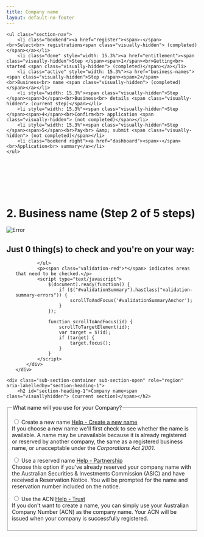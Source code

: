 ```yaml
---
title: Company name
layout: default-no-footer
---
```


<style>
	input[disabled] {
		text-transform: none;
		font-style: italic;
		font-weight: 300;
	}
</style>
<div class="progress-container" style="padding-bottom: 85px">
	<div class="progress-bar">
		<span id="progress-percent" role="progressbar" aria-valuetext="step 3 of 5 steps" style="width:32%"></span>
	</div><!-- meter -->

	<ul class="section-nav">
		<li class="bookend"><a href="register"><span>‹</span><br>Select<br> registrations<span class="visually-hidden"> (completed)</span></a></li>
		<li class="done" style="width: 15.3%"><a href="entitlement"><span class="visually-hidden">Step </span><span>1</span><br>Getting<br> started <span class="visually-hidden"> (completed)</span></a></li>
		<li class="active" style="width: 15.3%"><a href="business-names"><span class="visually-hidden">Step </span><span>2</span><br>Business<br> name <span class="visually-hidden"> (completed)</span></a></li>
		<li style="width: 15.3%"><span class="visually-hidden">Step </span><span>3</span><br>Business<br> details <span class="visually-hidden"> (current step)</span></li>
		<li style="width: 15.3%"><span class="visually-hidden">Step </span><span>4</span><br>Confirm<br> application <span class="visually-hidden"> (not completed)</span></li>
		<li style="width: 15.3%"><span class="visually-hidden">Step </span><span>5</span><br>Pay<br> &amp; submit <span class="visually-hidden"> (not completed)</span></li>
		<li class="bookend right"><a href="dashboard"><span>›</span><br>Application<br> summary</a></li>
	</ul>
</div>
<main class="wrapper">
    


<h1 id="heading" tabindex="-1">2. Business name <span role="progressbar">(Step 2 of 5 steps)</span></h1>

<form action="/registration/businessname?appId=10303" enctype="multipart/form-data" id="sobrsform" method="post">    <div style="display: none">
        <input name="__RequestVerificationToken" type="hidden" value="MdUPkRfXBebtP91fAs71E8aL3URVNP9KJU5eCmeQLQpEVU0Bh4-8sXTdH0wM3W6hrn9MkPXdCQxyH7RX9Nd1vt3kFtQKI8biF6Gt2t7yQNfT46r9Imz30Tm2XyUyBnhFv5VNC9HRHJxRinBlO0_I0Q2">
        <input id="__c__ApplicationId" name="__c__ApplicationId" type="hidden" value="r8grSNNEkpDh8zxz17LriQ==">
        <input id="__c__isDisplayContentKey" name="__c__isDisplayContentKey" type="hidden" value="YRBk3UFuGeCu5zo+Lao/Qw==">

<input id="__c__Sections_0__View" name="__c__Sections[0].View" type="hidden" value="7DJ8Wdyn+gLGFC6m0H01Jw=="><input id="__c__Sections_0__Title" name="__c__Sections[0].Title" type="hidden" value="ngMmc2IPLQ7DOlkNK1YXNQ=="><input id="__c__Sections_1__View" name="__c__Sections[1].View" type="hidden" value="gVKItIenoyTgG8sPddX+rQ=="><input id="__c__Sections_1__Title" name="__c__Sections[1].Title" type="hidden" value="ULCTZSZXjtsrNwDqwSi+Xg==">
<input id="__c__Registrations_0_" name="__c__Registrations[0]" type="hidden" value="/4pu/HURh44V1/ejVGQIEQ=="><input id="__c__Registrations_1_" name="__c__Registrations[1]" type="hidden" value="Ku6Gy+Kjj+YP2qPJPHJzxQ=="><input id="__c__Registrations_2_" name="__c__Registrations[2]" type="hidden" value="z5GyAIlGkn4RLFR84HSFHg==">    </div>
    <div id="ajax-container-for-businessname">
        <input id="__c__SectionIndexId" name="__c__SectionIndexId" type="hidden" value="BfNQIa39YHWRsVvADavFng==">


<div id="validationSummary" class="validation-summary-valid validation-container clearfix" data-valmsg-summary="true">
    <div class="grid-row">
        <div class="validation-summary-icon">
            <img src="/content/img/ico-alert-red.png" alt="Error">
        </div>
        <div class="validation-message">
            <h2><a id="validationSummaryAnchor" tabindex="-1">Just <span id="validation-error-count">0</span> thing(s) to check and you're on your way:</a>
            </h2>
            <ul class="validation-message-errors">
                

            </ul>
            <p><span class="validation-red">*</span> indicates areas that need to be checked.</p>
            <script type="text/javascript">
                $(document).ready(function() {
                    if ($("#validationSummary").hasClass("validation-summary-errors")) {
                        scrollToAndFocus('#validationSummaryAnchor');
                    }
                });

                function scrollToAndFocus(id) {
                    scrollToTargetElement(id);
                    var target = $(id);
                    if (target) {
                        target.focus();
                    }
                }
            </script>
        </div>
    </div>
</div>


    <div class="sub-section-container sub-section-open" role="region" aria-labelledby="section-heading-1">
        <h2 id="section-heading-1">Company name<span class="visuallyhidden"> (current section)</span></h2>

<div class="sub-section-content">
    <fieldset id="fieldsetBusinessEntityTypes" class="col12 required margin-bottom-075">
        <legend class="larger">
            What name will you use for your Company? 
        </legend>
            <div class="grid-row">
                <div class="col12 custom-controls">
                    <p>
                        <input class="ajax-radio" id="have-name" name="name-type" type="radio" value="1">
                        <label for="have-name" id="entitytype_ind_lbl">
                            Create a new name <a class="cd-btn help" href="#help-entitlemententitytypeind"><span>Help - Create a new name</span></a>
                            <br><span class="field-note">If you choose a new name we'll first check to see whether the name is available. A name may be unavailable because it is already registered or reserved by another company, the same as a registered business name, or unacceptable under the <em>Corporations Act 2001</em>.</span>
                        </label>
                    </p>
                </div>
            </div>
            <div class="grid-row">
                <div class="col12 custom-controls">
                    <p>
                        <input class="ajax-radio" id="use-reserved" name="name-type" type="radio" value="2">
                        <label for="use-reserved" id="entitytype_ptr_lbl">
                            Use a reserved name <a class="cd-btn help" href="#help-entitlemententitytypeptr"><span>Help - Partnership</span></a>
                            <br><span class="field-note">Choose this option if you've already reserved your company name with the Australian Securities & Investments Commission (ASIC) and have received a Reservation Notice. You will be prompted for the name and reservation number included on the notice.</span>
                        </label>
                    </p>
                </div>
            </div>
            <div class="grid-row">
                <div class="col12 custom-controls">
                    <p>
                        <input class="ajax-radio" id="use-acn" name="name-type" type="radio" value="3">
                        <label for="use-acn" id="entitytype_trt_lbl">
                            Use the ACN <a class="cd-btn help" href="#help-entitlemententitytypetrt"><span>Help - Trust</span></a>
                            <br><span class="field-note">If you don't want to create a name, you can simply use your Australian Company Number (ACN) as the company name. Your ACN will be issued when your company is successfully registered.</span>
                        </label>
                    </p>
                </div>
            </div>
					<div id="create-name" class="grid-row clearfix" style="display: none;">
			<h3>Add Company name</h3>
                    <div id="enter-co-name" class="col11 last padding-bottom-1">
						<div id="reservation-no" class="grid-row" style="display: none;">
							<div>
								<label for="reservation-number">Reservation number</label>
							</div>
							<div>
								<input id="reservation-number" name="CompanyName.ReservationNumber" type="text" value="555473221"><br>
								<span class="field-note">Must have 9 digits.</span>
							</div>
						</div>
                        <div class="card clearfix">
                            <div class="form-row">
                                <div>
                                    <label for="name-input">Company name<span class="visuallyhidden"> - text will convert to uppercase</span></label><a class="cd-btn help" href="#help-companynamehelp"><span>Help - Company name format</span></a><br>
                                    <input class="uppercase normaliseOrganisationName" id="name-input" name="CompanyName.ProposedCompanyName" type="text" value="BIRD PERSON">

<label class="visuallyhidden" for="legal-element">Legal element</label><select id="legal-element" name="CompanyName.NewNameLegalElementId" style="max-width:12em;"><option value="">Select legal element...</option>
<option selected="selected" value="1" selected>PTY LTD</option>
<option value="2">PTY LTD.</option>
<option value="3">PTY LIMITED</option>
<option value="4">PTY. LTD</option>
<option value="5">PTY. LTD.</option>
<option value="6">PTY. LIMITED</option>
<option value="7">PROPRIETARY LTD</option>
<option value="8">PROPRIETARY LTD.</option>
<option value="9">PROPRIETARY LIMITED</option>
</select>
                                    <button class="btn btn-inline btn-default ajax-button" data-ajax-target="ajax-container-for-businessname" data-busy-message="Searching for Company name" id="search-co-name" name="UBe3XYnW0cDfkvNrWSTsgZ66UPRQnvBd5cx4eevWmyk=" type="button" value="__cvg__EQclQ8ujmkGcz0q1StEHYaZMdR2rve8VVE4QqMcsKwU=">Check</button><br>
                                    <span  id="name-note" class="field-note">Text entered here will convert to uppercase letters.</span>
                                </div>
                            </div>
                        </div>

                    </div>
					<div id="co-search-results" class="col11 last padding-bottom-1" style="display: none;">
<div class="result-container">
    <div class="result-row">
        <div class="result-cell cell-icon">

                <img src="{{ site.baseurl }}/img/ico-tick-green.png" alt="Success" style="width: 50px !important;">
        </div>
        <div class="result-cell cell-detail">
            <h2>BIRD PERSON PTY LTD</h2>

<blockquote>The name is available to be used as a business name.</blockquote>        </div>
        <div class="result-cell cell-action">
<button class="btn btn-inline btn-default ajax-button no-margin-right" data-ajax-target="ajax-container-for-businessname" id="add-companyname-btn" name="cFN+dlHznQVVGUMNxtPTq/Y85v9g6fnieQ2Dpcc3VU0=" type="button" value="__cvg__PZZycx0H44zNydgxWXBc/ofxZVfvuRgl7EwctEL3ljY=">Add this name</button>                <br>


            <a href="javascript:void(0);" class="smaller ajax-link" data-ajax-action="zDBJ5TQEw7wSW4gqWFMXmzQHd0wECRAw1MksApvCtgU=" data-ajax-value="__cvg__yd03VqC6NwNCvyWyDUnJeLIE1WqDiUSPhQETihmksIBZf/Dc2HHPM6IabROhJ7tN" data-ajax-target="ajax-container-for-businessname">Search for something else</a>
        </div>

    </div>
</div>



<p><strong>Registering a company name doesn't give you exclusive rights over the use of a name. </strong>It's also a good idea to check that the name isn't already a website name or trade mark. </p>

<p>Expand the links below to see available domain names and information on trade marks.</p>


<div style="display: none">
    <input id="ApplicationId" name="ApplicationId" type="hidden" value="10303">
    <input id="DomainSearchName" name="DomainSearchName" type="hidden" value="BIRD PERSON">
</div>
<div class="grid-row clearfix">
    <script type="text/javascript" src="/scripts/pages/shared/domainname.js?v=636463591900468037"></script>
    <div class="col12 last">
        <h3 id="domain-names" style="margin: .5em">
            <a href="javascript:void(0);" style="text-decoration: none !important;"><span class="fa fa-plus"></span> Domain names</a>
        </h3>

    </div>
</div>
<div class="grid-row clearfix">
    <script type="text/javascript" src="/scripts/pages/shared/trademarksearch.js?v=636505673429134240"></script>
    <div class="col12 last">
        <h3 id="trade-marks" style="margin: .5em">
            <a href="javascript:void(0);" style="text-decoration: none !important;"><span class="fa fa-plus"></span> Trade marks</a>
        </h3>
    </div>
</div>

                    </div>
					<div id="co-name-added" class="col11 last padding-bottom-1" style="display: none;">
<div class="cart-container">
    <div class="result-row result-row fade-in fade-in-inherit">
        <div class="result-cell cell-icon">
                <img src="{{ site.baseurl }}/img/ico-tick-green.png" alt="Success" style="width: 50px !important;">
        </div>
        <div class="result-cell cell-detail">
            <h3 id="added-co-name">BIRD PERSON PTY LTD</h3>

<blockquote id="tagline">The name is available to be used as a business name.</blockquote>


        </div>

        <div class="result-cell cell-action">
            
            <a id="deleteCompanyNameLink" class="remove margin-left-075" href="javascript:void(0);">
                <span>Remove</span>
            </a>
        </div>
    </div>

</div>
<div class="result-row">
</div>

<div id="dialogRemoveCompanyName" style="display: none;">
    <h1>Confirm remove</h1>
    <p>Are you sure you want to remove this company name?</p>
    <button class="btn btn-default ajax-button" data-ajax-target="ajax-container-for-businessname" name="z1tOU6MUt9J3vy/3fwHt2wwvV73Fo4UlDX6wNX6HAXs=" type="button" value="__cvg__7SbV06TrfnuMGDUNWKUx0n0EpUAWgFc6FP+D+8N9mnM=">Yes, remove</button>
    <a href="javascript:void(0);" class="margin-left-075" onclick="javascript: $('.vaCloseButton').trigger('click');">Cancel</a>
</div><div id="new-name-warning" class="card clearfix" style="display: none;"><p><strong>Please note:</strong> The availability of a proposed name may change before you lodge the form. Check the confirmation and payment pages for changes.</p></div>

                    </div>
		</div>
		<div id="add-bn-question" class="clearfix margin-bottom-075" style="display: none;">
			<div class="grid-row">
				<div class="col11 last">
					<p class="label">Do you need to register any additional business names?<br /><span class="field-note">If you want to operate under a name that is different to your Company name, then you will need to register it as a business name.</span></p>
					<div class="radio-toggle">
						<label class="label-left" for="bn-yes"><input id="bn-yes" type="radio" name="bn-question" ><span>Yes</span></label>
						<label class="label-right" for="bn-no"><input id="bn-no" type="radio" name="bn-question"><span>No</span></label>
					</div>
				</div>
			</div>
		</div>
		<div id="business-names" style="display: none;">
			<h3>Add Business names</h3>
			<div id="names-added" style="display: none;">
				<div class="cart-container">
					<div id="reg-phoenix" class="result-row fade-in fade-in-inherit">
						<div class="result-cell cell-icon">
							<img src="{{ site.baseurl }}/img/ico-tick-green.png" alt="Success" style="width: 50px !important">
						</div>
						<div class="result-cell cell-detail">
							<h2>PHOENIX PERSON <a class="cd-btn help" href="#help-businessnameaddedavailable"><span>Help - Name available</span></a></h2>
							
				Business name added. <blockquote>The name is available to be used as a business name.</blockquote>
						</div>
						<div class="result-cell cell-action">
							<label class="visuallyhidden" for="BusinessNames_AddedBusinessNames_0__SelectedPrice">Select duration:</label><select class="registration-duration ajax-option" data-ajax-action="BR63RJhxzvKG6WBEQi/6UXSq76QhlrIJyG4EV/hKiUI=" data-ajax-value="__cvg__sAQJDPSEzYUU1JuBOGCum/9UVKlpOi6njWJMpK/RdotEzs4IamAxF7P7f5J03hHI" id="BusinessNames_AddedBusinessNames_0__SelectedPrice" name="BusinessNames.AddedBusinessNames[0].SelectedPrice"><option selected="selected" value="35">1 year $35</option>
							<option value="82" selected>3 years $82</option>
							</select>                <span class="subtotal">AU $82.00</span>         
							&nbsp;
							<a id="BusinessNames_AddedBusinessNames_0__Remove" class="remove" href="javascript:void(0);" data-ajax-id="2E1yyffxbM77cMN+d3Wu7Q=="><span>Remove</span></a>
						</div>
					</div> 
					<div id="dialogRemoveBusinessName" style="display: none;">
						<h1>Confirm remove</h1>
						<p>Are you sure you want to remove this business name?</p>
						<button class="btn btn-default ajax-button" data-ajax-target="ajax-container-for-businessname" name="abHW/fUQJkdQx4EOphA4DRhxupo0k+iDz8AzqnOpLts=" type="button" value="__cvg__sOvQZyQHohkAipsyLUjYGBe+6+uBFrvCo/IXriHuDtoU+lACEDnKe+775F/d1z4K">Yes, remove</button>
						<a href="javascript:void(0);" class="margin-left-075" onclick="javascript: $('.vaCloseButton').trigger('click');">Cancel</a>
					</div>
				</div>
				<div id="row-total" class="cart-container">
					<div class="result-row">
						<div class="result-cell cell-total">
							<p>Total: AU $82.00</p>
						</div>
					</div>
				</div>
			</div>

			<div id="reg-tip" class="registration-tip margin-top-075" style="display: none;">
				<p><strong>Please note</strong>: The availability of a proposed name may change before you lodge the form. Check the confirmation and payment pages for changes.</p>
			</div>
			
			<div id="input-bn" class="card clearfix">
				<div class="form-row">
					<p>
						<label for="bn-text-input">Search for a business name<span class="visuallyhidden"> - text will convert to uppercase</span></label><br>
						<input class="uppercase enter-click-button normaliseOrganisationName" id="bn-text-input" name="BusinessNames.BusinessNameSearchText" type="text" value="PHOENIX PERSON">
						<button class="btn btn-inline ajax-button" data-ajax-target="ajax-container-for-businessname" data-busy-message="Searching for business name" id="check-bn-btn" name="7KVIUXqyFVicyHfSkLCbUitSRob4nBqS5ycImFOd6Gg=" type="button" value="__cvg__sQN7pFoSVr1LCdQaudROkoWHh18VkNBHpFh0k1WgLcZJY57idkp+lIc3+zyqSGEJ">Check</button>
						<br>
						<span class="field-note">Text entered here will convert to uppercase letters.</span>
					</p>
				</div>
			</div>
					<div id="bn-checked" style="display: none;">
				<div class="result-container">
					<div class="result-row">
						<div class="result-cell cell-icon">
							<img src="{{ site.baseurl }}/img/ico-tick-green.png" alt="Success" style="width: 50px !important">
						</div>
						<div class="result-cell cell-detail">
							<h2>PHOENIX PERSON</h2>

			<blockquote>The name is available to be used as a business name.</blockquote>            </div>
						<div class="result-cell cell-action">
			<label class="visuallyhidden" for="BusinessNames_SearchedBusinessName_SelectedPrice">Select duration:</label><select class="registration-duration" id="BusinessNames_SearchedBusinessName_SelectedPrice" name="BusinessNames.SearchedBusinessName.SelectedPrice"><option value="35">1 year $35</option>
			<option value="82" selected>3 year $82</option>
			</select><button class="btn btn-inline btn-default ajax-button no-margin-right" data-ajax-target="ajax-container-for-businessname" id="add-bn-btn" name="s0AM2cEcevWHLPREs3/kBrAQhWSAMvA6193n3FZxZ9Y=" type="button" value="__cvg__JX8ISNbDS8ZJka9hmOcBZzoxVXv0NWscTrKzHKoXBzQ=">Add this name</button>                        <br>
									<a href="javascript:void(0);" class="smaller ajax-link" data-ajax-action="dkjvG7xyk/YBGzt9LJvEjhkFvEHCjwx2NUdpoWS6f8w=" data-ajax-value="__cvg__mxiGP8cP8vxMW16f/IVUMho+Ny1/PKfOBzRbXWt6S0Ol4Tfgm4cT/Dc4AP0uuy4B" data-ajax-target="ajax-container-for-businessname">Search for something else</a>
						</div>
					</div>
				</div>
				<p><strong>Registering a business name doesn't give you exclusive rights over the use of a name. </strong>It's also a good idea to check that the name isn't already a website name or trade mark. </p>
				<p>Expand the links below to see available domain names and information on trade marks.</p>
				<div class="col12 last">
					<h3 id="domain-names" style="margin: .25em;">
						<a href="javascript:void(0);" style="text-decoration: none !important;"><span class="fa fa-plus"></span> Domain names</a>
					</h3>
				</div>
				<div class="col12 last">
					<h3 id="domain-names" style="margin: .25em;">
						<a href="javascript:void(0);" style="text-decoration: none !important;"><span class="fa fa-plus"></span> Trade marks</a>
					</h3>
				</div>
			</div>
		</div>
    </fieldset>


    <hr>

    <div class="controls-container">
		<div class="controls-content">
			<button class="btn cancel" name="wNjv11HSL2eBWG4934fyzQ==" type="submit" value="__cvg__3Vm2adfQYvusabNtBnBi9w==">Previous</button>
			<button class="btn btn-default next" disabled="disabled" id="next-btn" type="submit" value="">Save and continue</button>
		</div>
	</div>
</div>

    </div>

    </div>
</form>

</main>
<script>
	$(document).ready(function() {
		$("html, body").animate({
			scrollTop: $("#section-heading-1").offset().top
		}, 200);
		$("input[name=name-type]").click(function() {
			resetState();
			var id = $(this)[0].id;
			$("#reservation-no").toggle(id === "use-reserved");
			$("#name-input").attr("disabled", id === "use-acn");
			$("#name-input").val(id==="use-acn"?"Your company name will be the ACN":"BIRD PERSON");
			$("#search-co-name").html(id==="have-name"?"Check":"Add");
			$("#next-companyname-btn").attr("disabled", id==="have-name");
			$("#create-name").show('fast');
			$("html, body").animate({
				scrollTop: $("#create-name").offset().top
			}, 200);
			switch($(this)[0].id) {
				case "have-name":
					$("#name-input").focus();
					break;
				case "use-reserved":
					$("#reservation-number").focus();
					break;
				case "use-acn":
					$("#legal-element").focus();
					break;
			}
			
		});
		$("#search-co-name").click(function() {
			if ($(this).html() === "Check") {
				window.setTimeout(function() {
					$.blockUI({ message: '<p id="loading-status" role="progressbar" aria-valuetext="loading">Searching for Company name <img class="loading-ellipsis" src="{{site.baseurl}}/img/ellipsis.gif" /></p>' });
				}, 1000);
				window.setTimeout(function() {
					$.unblockUI();
					$("#enter-co-name").hide();
					$("#co-search-results").show();
					$("html, body").animate({
						scrollTop: $("#create-name").offset().top
					}, 200);
				}, 3500);
			} else {
				$("#enter-co-name").hide();
				$("#new-name-warning").hide();
				$("#co-name-added").show();
				if ($("#use-reserved").is(":checked")) {
					$("#tagline").html("Reservation number: 555473221");
				} else {
					$("#added-co-name").html("<em>_ _ _&nbsp;&nbsp;_ _ _&nbsp;&nbsp;_ _ _</em>&nbsp;&nbsp;PTY LTD");
					$("#tagline").html("Your ACN will be used as your company name.");
				}
				$("#add-bn-question").show();
				$("html, body").animate({
					scrollTop: $("#add-bn-question").offset().top
				}, 200);
			}
		});
		$("#add-companyname-btn").click(function() {
			$("#co-search-results").hide();
			$("#co-name-added").show();
			$("#new-name-warning").show();
			$("#next-bn-btn").attr("disabled", false);
			$("#add-bn-question").show();
			$("html, body").animate({
				scrollTop: $("#add-bn-question").offset().top
			}, 200);
		});
		$("input[name=bn-question]").click(function() {
			if ($(this)[0].id === "bn-yes") {
				$("#business-names").show();
				$("#bn-text-input").focus();
				$("#next-btn").attr("disabled", true);
				$("html, body").animate({
					scrollTop: $("#business-names").offset().top
				}, 200);
			} else {
				$("#business-names").hide();
				$("#next-btn").attr("disabled", false);
			}
		});
		$("#check-bn-btn").click(function() {
			window.setTimeout(function() {
				$.blockUI({ message: '<p id="loading-status" role="progressbar" aria-valuetext="loading">Searching for Business name <img class="loading-ellipsis" src="{{site.baseurl}}/img/ellipsis.gif" /></p>' });
			}, 1000);
			window.setTimeout(function() {
				$.unblockUI();
				$("#input-bn").hide();
				$("#bn-checked").show();
				$("html, body").animate({
					scrollTop: $("#business-names").offset().top
				}, 200);
			}, 3500);
		});
		$("#add-bn-btn").click(function() {
			$("#bn-checked").hide();
			$("#names-added").show();
			$("#reg-tip").show();
			$("#bn-text-input").val("");
			$("#add-bn-heading").html("Add another business name?")
			$("#input-bn").show();
			$("#next-btn").attr("disabled", false);
			$("#bn-text-input").focus();
			$("html, body").animate({
				scrollTop: $("#business-names").offset().top
			}, 200);
		});
	});
	
	function resetState() {
		$("#reg-tip, #business-names, #add-bn-question, #new-name-warning, #co-search-results, #names-added, #co-name-added, #reservation-no, #create-name").hide();
		$("#enter-co-name").show();
		$("input[name=bn-question]").removeAttr("checked");
		$("#bn-text-input").val("PHOENIX PERSON");
	}

</script>